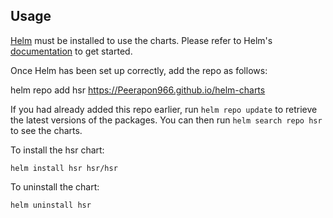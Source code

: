 ## Usage

[Helm](https://helm.sh) must be installed to use the charts.  Please refer to
Helm's [documentation](https://helm.sh/docs) to get started.

Once Helm has been set up correctly, add the repo as follows:

  helm repo add hsr https://Peerapon966.github.io/helm-charts

If you had already added this repo earlier, run `helm repo update` to retrieve
the latest versions of the packages.  You can then run `helm search repo
hsr` to see the charts.

To install the hsr chart:

    helm install hsr hsr/hsr

To uninstall the chart:

    helm uninstall hsr
